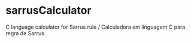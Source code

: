# sarrusCalculator
C language calculator for Sarrus rule / 
Calculadora em linguagem C para regra de Sarrus
